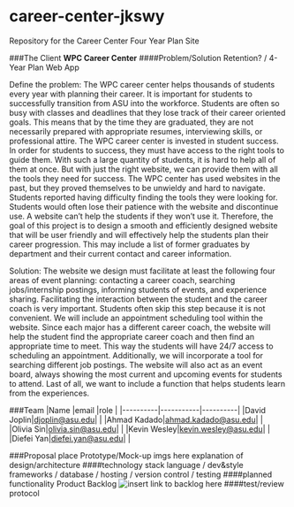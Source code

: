 # career-center-jkswy
Repository for the Career Center Four Year Plan Site

###The Client
  **WPC Career Center**
####Problem/Solution
Retention? / 4-Year Plan Web App

Define the problem:
	The WPC career center helps thousands of students every year with planning their career.  It is important for students to successfully transition from ASU into the workforce.  Students are often so busy with classes and deadlines that they lose track of their career oriented goals.  This means that by the time they are graduated, they are not necessarily prepared with appropriate resumes, interviewing skills, or professional attire.  The WPC career center is invested in student success.  In order for students to success, they must have access to the right tools to guide them.  With such a large quantity of students, it is hard to help all of them at once.  But with just the right website, we can provide them with all the tools they need for success.  The WPC center has used websites in the past, but they proved themselves to be unwieldy and hard to navigate.  Students reported having difficulty finding the tools they were looking for.  Students would often lose their patience with the website and discontinue use.  A website can’t help the students if they won’t use it.  Therefore, the goal of this project is to design a smooth and efficiently designed website that will be user friendly and will effectively help the students plan their career progression. This may include a list of former graduates by department and their current contact and career information.  

Solution:
The website we design must facilitate at least the following four areas of event planning: contacting a career coach, searching jobs/internship postings, informing students of events, and experience sharing.  Facilitating the interaction between the student and the career coach is very important.  Students often skip this step because it is not convenient.  We will include an appointment scheduling tool within the website.  Since each major has a different career coach, the website will help the student find the appropriate career coach and then find an appropriate time to meet.  This way the students will have 24/7 access to scheduling an appointment. Additionally, we will incorporate a tool for searching different job postings.  The website will also act as an event board, always showing the most current and upcoming events for students to attend.  Last of all, we want to include a function that helps students learn from the experiences.


###Team
|Name      |email      |role      |
|----------|-----------|----------|
|David Joplin|djoplin@asu.edu| |
|Ahmad Kadado|ahmad.kadado@asu.edu| |
|Olivia Sin|olivia.sin@asu.edu| |
|Kevin Wesley|kevin.wesley@asu.edu| |
|Diefei Yan|diefei.yan@asu.edu| |

###Proposal
  place Prototype/Mock-up imgs here
  explanation of design/architecture
####technology stack
  language / dev&style frameworks / database / hosting / version control / testing
####planned functionality
  Product Backlog ![insert link to backlog here]()
####test/review protocol
